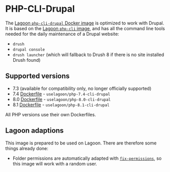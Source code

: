 # PHP-CLI-Drupal

The [Lagoon `php-cli-drupal` Docker image](https://github.com/uselagoon/lagoon-images/blob/main/images/php-cli-drupal) is optimized to work with Drupal. It is based on the [Lagoon `php-cli` image](../../docker-images/php-cli.md), and has all the command line tools needed for the daily maintenance of a Drupal website:

* `drush`
* `drupal console`
* `drush launcher` \(which will fallback to Drush 8 if there is no site installed Drush found\)

## Supported versions

* 7.3 \(available for compatibility only, no longer officially supported\)
* 7.4 [Dockerfile](https://github.com/uselagoon/lagoon-images/blob/main/images/php-cli-drupal/7.4.Dockerfile) - `uselagoon/php-7.4-cli-drupal`
* 8.0 [Dockerfile](https://github.com/uselagoon/lagoon-images/blob/main/images/php-cli-drupal/8.0.Dockerfile) - `uselagoon/php-8.0-cli-drupal`
* 8.1 [Dockerfile](https://github.com/uselagoon/lagoon-images/blob/main/images/php-cli-drupal/8.1.Dockerfile) - `uselagoon/php-8.1-cli-drupal`

All PHP versions use their own Dockerfiles.

## Lagoon adaptions

This image is prepared to be used on Lagoon. There are therefore some things already done:

* Folder permissions are automatically adapted with [`fix-permissions`](https://github.com/uselagoon/lagoon-images/blob/main/images/commons/fix-permissions), so this image will work with a random user.
